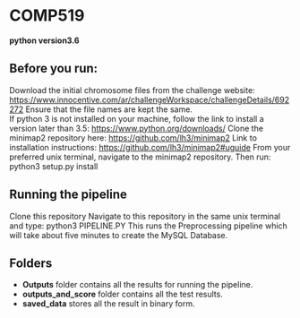 # COMP519

__python version3.6__
## Before you run:
Download the initial chromosome files from the challenge website: https://www.innocentive.com/ar/challengeWorkspace/challengeDetails/692272
Ensure that the file names are kept the same.  
If python 3 is not installed on your machine, follow the link to install a version later than 3.5: https://www.python.org/downloads/
Clone the minimap2 repository here: https://github.com/lh3/minimap2
Link to installation instructions: https://github.com/lh3/minimap2#uguide 
From your preferred unix terminal, navigate to the minimap2 repository.
Then run: python3 setup.py install

## Running the pipeline
Clone this repository
Navigate to this repository in the same unix terminal and type: python3 PIPELINE.PY
This runs the Preprocessing pipeline which will take about five minutes to create the MySQL Database.

## Folders
* __Outputs__ folder contains all the results for running the pipeline.
* __outputs_and_score__ folder contains all the test results.
* __saved_data__ stores all the result in binary form.

